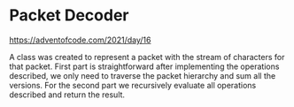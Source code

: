 Packet Decoder
==============

https://adventofcode.com/2021/day/16

A class was created to represent a packet with the stream of characters for that packet. First part is straightforward
after implementing the operations described, we only need to traverse the packet hierarchy and sum all the versions. For
the second part we recursively evaluate all operations described and return the result.
